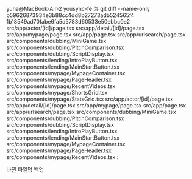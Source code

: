 yuna@MacBook-Air-2 yousync-fe % git diff --name-only b59626873934e3b88cc4dd8b27273adb524565f4 1b18549ad70fabe6fa5d5783d60533e50ebbc0e2
src/app/actor/[id]/page.tsx
src/app/detail/[id]/page.tsx
src/app/mypage/page.tsx
src/app/page.tsx
src/app/urlsearch/page.tsx
src/components/dubbing/MiniGame.tsx
src/components/dubbing/PitchComparison.tsx
src/components/dubbing/ScriptDisplay.tsx
src/components/lending/IntroPlayButton.tsx
src/components/lending/MainStartButton.tsx
src/components/mypage/MypageContainer.tsx
src/components/mypage/PageHeader.tsx
src/components/mypage/RecentVideos.tsx
src/components/mypage/ShortsGrid.tsx
src/components/mypage/StatsGrid.tsx
src/app/actor/[id]/page.tsx
src/app/detail/[id]/page.tsx
src/app/mypage/page.tsx
src/app/page.tsx
src/app/urlsearch/page.tsx
src/components/dubbing/MiniGame.tsx
src/components/dubbing/PitchComparison.tsx
src/components/dubbing/ScriptDisplay.tsx
src/components/lending/IntroPlayButton.tsx
src/components/lending/MainStartButton.tsx
src/components/mypage/MypageContainer.tsx
src/components/mypage/PageHeader.tsx
src/components/mypage/RecentVideos.tsx
:

바뀐 파일명 백업
